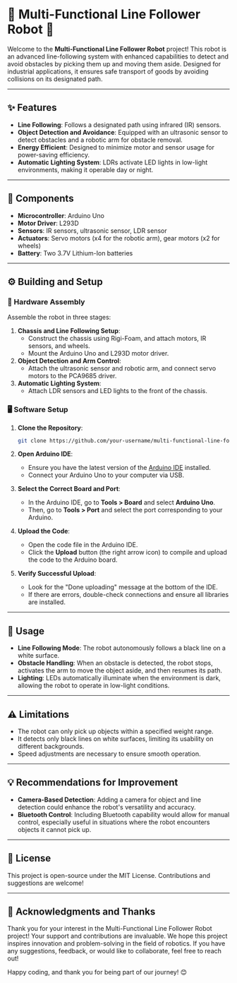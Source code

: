 # 🌟 Multi-Functional Line Follower Robot 🌟

Welcome to the **Multi-Functional Line Follower Robot** project! This robot is an advanced line-following system with enhanced capabilities to detect and avoid obstacles by picking them up and moving them aside. Designed for industrial applications, it ensures safe transport of goods by avoiding collisions on its designated path.

---

## ✨ Features
- **Line Following**: Follows a designated path using infrared (IR) sensors.
- **Object Detection and Avoidance**: Equipped with an ultrasonic sensor to detect obstacles and a robotic arm for obstacle removal.
- **Energy Efficient**: Designed to minimize motor and sensor usage for power-saving efficiency.
- **Automatic Lighting System**: LDRs activate LED lights in low-light environments, making it operable day or night.

---

## 🧩 Components
- **Microcontroller**: Arduino Uno
- **Motor Driver**: L293D
- **Sensors**: IR sensors, ultrasonic sensor, LDR sensor
- **Actuators**: Servo motors (x4 for the robotic arm), gear motors (x2 for wheels)
- **Battery**: Two 3.7V Lithium-Ion batteries

---

## ⚙️ Building and Setup
### 🔩 Hardware Assembly
Assemble the robot in three stages:
1. **Chassis and Line Following Setup**:
   - Construct the chassis using Rigi-Foam, and attach motors, IR sensors, and wheels.
   - Mount the Arduino Uno and L293D motor driver.
2. **Object Detection and Arm Control**:
   - Attach the ultrasonic sensor and robotic arm, and connect servo motors to the PCA9685 driver.
3. **Automatic Lighting System**:
   - Attach LDR sensors and LED lights to the front of the chassis.

### 🖥️ Software Setup
1. **Clone the Repository**:
   ```bash
   git clone https://github.com/your-username/multi-functional-line-follower.git
   
1. **Open Arduino IDE**:
   - Ensure you have the latest version of the [Arduino IDE](https://www.arduino.cc/en/software) installed.
   - Connect your Arduino Uno to your computer via USB.

2. **Select the Correct Board and Port**:
   - In the Arduino IDE, go to **Tools > Board** and select **Arduino Uno**.
   - Then, go to **Tools > Port** and select the port corresponding to your Arduino.

3. **Upload the Code**:
   - Open the code file in the Arduino IDE.
   - Click the **Upload** button (the right arrow icon) to compile and upload the code to the Arduino board.

4. **Verify Successful Upload**:
   - Look for the "Done uploading" message at the bottom of the IDE.
   - If there are errors, double-check connections and ensure all libraries are installed.

---

## 🚀 Usage
- **Line Following Mode**: The robot autonomously follows a black line on a white surface.
- **Obstacle Handling**: When an obstacle is detected, the robot stops, activates the arm to move the object aside, and then resumes its path.
- **Lighting**: LEDs automatically illuminate when the environment is dark, allowing the robot to operate in low-light conditions.

---

## ⚠️ Limitations
- The robot can only pick up objects within a specified weight range.
- It detects only black lines on white surfaces, limiting its usability on different backgrounds.
- Speed adjustments are necessary to ensure smooth operation.

---

## 💡 Recommendations for Improvement
- **Camera-Based Detection**: Adding a camera for object and line detection could enhance the robot's versatility and accuracy.
- **Bluetooth Control**: Including Bluetooth capability would allow for manual control, especially useful in situations where the robot encounters objects it cannot pick up.

---

## 📜 License
This project is open-source under the MIT License. Contributions and suggestions are welcome!

---

## 🙏 Acknowledgments and Thanks
Thank you for your interest in the Multi-Functional Line Follower Robot project! Your support and contributions are invaluable. We hope this project inspires innovation and problem-solving in the field of robotics. If you have any suggestions, feedback, or would like to collaborate, feel free to reach out!

Happy coding, and thank you for being part of our journey! 😊
